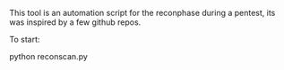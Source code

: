 This tool is an automation script for the reconphase during a pentest, its was inspired by a few github repos.

To start: 

python reconscan.py